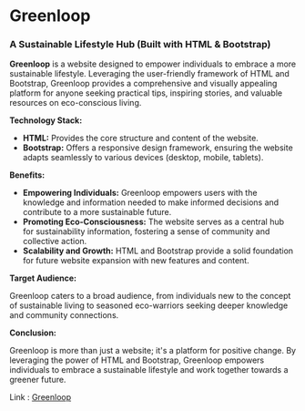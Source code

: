 # **Greenloop**
### **A Sustainable Lifestyle Hub (Built with HTML & Bootstrap)**

**Greenloop** is a website designed to empower individuals to embrace a more sustainable lifestyle.  Leveraging the user-friendly framework of HTML and Bootstrap, Greenloop provides a comprehensive and visually appealing platform for anyone seeking practical tips, inspiring stories, and valuable resources on eco-conscious living.

**Technology Stack:**

* **HTML:** Provides the core structure and content of the website. 
* **Bootstrap:** Offers a responsive design framework, ensuring the website adapts seamlessly to various devices (desktop, mobile, tablets).

**Benefits:**

* **Empowering Individuals:** Greenloop empowers users with the knowledge and information needed to make informed decisions and contribute to a more sustainable future.
* **Promoting Eco-Consciousness:** The website serves as a central hub for sustainability information, fostering a sense of community and collective action.
* **Scalability and Growth:** HTML and Bootstrap provide a solid foundation for future website expansion with new features and content.

**Target Audience:**

Greenloop caters to a broad audience, from individuals new to the concept of sustainable living to seasoned eco-warriors seeking deeper knowledge and community connections. 

**Conclusion:**

Greenloop is more than just a website; it's a platform for positive change. By leveraging the power of HTML and Bootstrap, Greenloop empowers individuals to embrace a sustainable lifestyle and work together towards a greener future.

Link : [Greenloop](https://mrugank97.github.io/Greenloop/)

